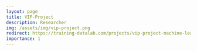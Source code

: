 ```yaml
---
layout: page
title: VIP-Project
description: Researcher
img: /assets/img/vip-project.png
redirect: https://training-datalab.com/projects/vip-project-machine-learning
importance: 1
---
```


